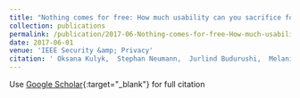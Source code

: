 ```yaml
---
title: "Nothing comes for free: How much usability can you sacrifice for security?"
collection: publications
permalink: /publication/2017-06-Nothing-comes-for-free-How-much-usability-can-you-sacrifice-for-security
date: 2017-06-01
venue: 'IEEE Security &amp; Privacy'
citation: ' Oksana Kulyk,  Stephan Neumann,  Jurlind Budurushi,  Melanie Volkamer, &quot;Nothing comes for free: How much usability can you sacrifice for security?.&quot; IEEE Security &amp;amp; Privacy, 2017.'
---
```

Use [Google Scholar](https://scholar.google.com/scholar?q=Nothing+comes+for+free:+How+much+usability+can+you+sacrifice+for+security?){:target="_blank"} for full citation